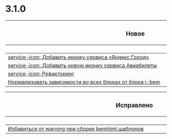 
<h1>3.1.0</h1>
<table width="100%">
  <thead>
    <tr>
      <th colspan="4" align="center" width="100%">
        <h3>Новое</h3>
      </th>
    </tr>
  </thead>
  <tr>
    <th><img width="700" height="1" src="https://github.yandex-team.ru/lego/changelogger/raw/master/lib/reporters/md-table/blink.gif"/></th>
    <th><img width="17" height="10" src="https://github.yandex-team.ru/lego/changelogger/raw/master/lib/reporters/md-table/desktop.png" alt="Desktop" title="Desktop"/></th>
    <th><img width="17" height="11" src="https://github.yandex-team.ru/lego/changelogger/raw/master/lib/reporters/md-table/tpad.png" alt="Touch-pad" title="Touch-pad"/></th>
    <th><img width="8" height="17" src="https://github.yandex-team.ru/lego/changelogger/raw/master/lib/reporters/md-table/tphone.png" alt="Touch-phone" title="Touch-phone"/></th>
  </tr>
  <tbody>
    <tr>
      <td><a href="https://st.yandex-team.ru/ISLICONS-61">service-icon: Добавить иконку сервиса «Яндекс.Город»</a></td>
      <td align="center">✓</td>
      <td align="center">✓</td>
      <td align="center">✓</td>
    </tr>
    <tr>
      <td><a href="https://st.yandex-team.ru/ISLICONS-63">service-icon: Добавить новую иконку сервиса Авиабилеты</a></td>
      <td align="center">✓</td>
      <td align="center">✓</td>
      <td align="center">✓</td>
    </tr>
    <tr>
      <td><a href="https://st.yandex-team.ru/ISLICONS-54">service-icon: Рефакторинг</a></td>
      <td align="center">✓</td>
      <td align="center">✓</td>
      <td align="center">✓</td>
    </tr>
    <tr>
      <td><a href="https://st.yandex-team.ru/ISLICONS-62">Нормализовать зависимости во всех блоках от блока i-bem</a></td>
      <td align="center">✓</td>
      <td align="center">✓</td>
      <td align="center">✓</td>
    </tr>
  </tbody>
</table>
<table width="100%">
  <thead>
    <tr>
      <th colspan="4" align="center" width="100%">
        <h3>Исправлено</h3>
      </th>
    </tr>
  </thead>
  <tr>
    <th><img width="700" height="1" src="https://github.yandex-team.ru/lego/changelogger/raw/master/lib/reporters/md-table/blink.gif"/></th>
    <th><img width="17" height="10" src="https://github.yandex-team.ru/lego/changelogger/raw/master/lib/reporters/md-table/desktop.png" alt="Desktop" title="Desktop"/></th>
    <th><img width="17" height="11" src="https://github.yandex-team.ru/lego/changelogger/raw/master/lib/reporters/md-table/tpad.png" alt="Touch-pad" title="Touch-pad"/></th>
    <th><img width="8" height="17" src="https://github.yandex-team.ru/lego/changelogger/raw/master/lib/reporters/md-table/tphone.png" alt="Touch-phone" title="Touch-phone"/></th>
  </tr>
  <tbody>
    <tr>
      <td><a href="https://st.yandex-team.ru/ISL-887">Избавиться от warning при сборке bemhtml шаблонов</a></td>
      <td align="center"></td>
      <td align="center"></td>
      <td align="center"></td>
    </tr>
  </tbody>
</table>
